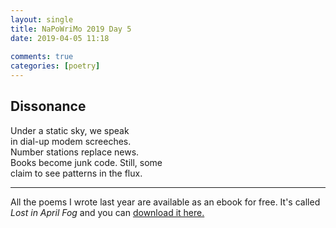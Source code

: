 ```yaml
---  
layout: single  
title: NaPoWriMo 2019 Day 5  
date: 2019-04-05 11:18  
  
comments: true  
categories: [poetry] 
---  
```

  
<h2>Dissonance</h2>  
<!-- /wp:heading -->  


<p>Under a static sky, we speak<br />in dial-up modem screeches.<br />Number stations replace news.<br />Books become junk code. Still, some<br />claim to see patterns in the flux. </p>  



<hr class="wp-block-separator"/>  



<p>All the poems I wrote last year are available as an ebook for free. It's called <em>Lost in April Fog </em>and you can <a href="/aprilfog/">download it here. </a></p>  
